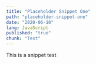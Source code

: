 ```yaml
---
title: "Placeholder Snippet One"
path: "placeholder-snippet-one"
date: "2020-06-10"
lang: JavaScript
published: "true"
chunk: "Test"
---
```





This is a snippet test